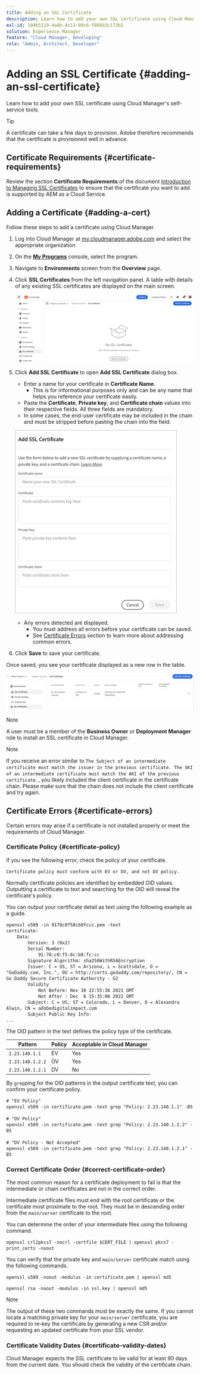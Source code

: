 ```yaml
---
title: Adding an SSL Certificate
description: Learn how to add your own SSL certificate using Cloud Manager's self-service tools.
exl-id: 104b5119-4a8b-4c13-99c6-f866b3c173b2
solution: Experience Manager
feature: "Cloud Manager, Developing"
role: "Admin, Architect, Developer"
---
```

# Adding an SSL Certificate {#adding-an-ssl-certificate}

Learn how to add your own SSL certificate using Cloud Manager's self-service tools.

>[!TIP]
>
>A certificate can take a few days to provision. Adobe therefore recommends that the certificate is provisioned well in advance.

## Certificate Requirements {#certificate-requirements}

Review the section **Certificate Requirements** of the document [Introduction to Managing SSL Certificates](/help/implementing/cloud-manager/managing-ssl-certifications/introduction.md#requirements) to ensure that the certificate you want to add is supported by AEM as a Cloud Service.

## Adding a Certificate {#adding-a-cert}

Follow these steps to add a certificate using Cloud Manager.

1. Log into Cloud Manager at [my.cloudmanager.adobe.com](https://my.cloudmanager.adobe.com/) and select the appropriate organization 

1. On the **[My Programs](/help/implementing/cloud-manager/navigation.md#my-programs)** console, select the program.

1. Navigate to **Environments** screen from the **Overview** page.

1. Click **SSL Certificates** from the left navigation panel. A table with details of any existing SSL certificates are displayed on the main screen.

   ![Adding an SSL cert](/help/implementing/cloud-manager/assets/ssl/ssl-cert-1.png)

1. Click **Add SSL Certificate** to open **Add SSL Certificate** dialog box.

   * Enter a name for your certificate in **Certificate Name**.
     * This is for informational purposes only and can be any name that helps you reference your certificate easily.
   * Paste the **Certificate**, **Private key**, and **Certificate chain** values into their respective fields. All three fields are mandatory.
   * In some cases, the end-user certificate may be included in the chain and must be stripped before pasting the chain into the field.

   ![Add SSL Certificate dialog](/help/implementing/cloud-manager/assets/ssl/ssl-cert-02.png)
  
   * Any errors detected are displayed.
     * You must address all errors before your certificate can be saved.
     * See [Certificate Errors](#certificate-errors) section to learn more about addressing common errors.

1. Click **Save** to save your certificate.

Once saved, you see your certificate displayed as a new row in the table.

![Saved SSL certificate](/help/implementing/cloud-manager/assets/ssl/ssl-cert-3.png)

>[!NOTE]
>
>A user must be a member of the **Business Owner** or **Deployment Manager** role to install an SSL certificate in Cloud Manager.

>[!NOTE]
>
>If you receive an error similar to `The Subject of an intermediate certificate must match the issuer in the previous certificate. The SKI of an intermediate certificate must match the AKI of the previous certificate.`, you likely included the client certificate in the certificate chain. Please make sure that the chain does not include the client certificate and try again.

## Certificate Errors {#certificate-errors}

Certain errors may arise if a certificate is not installed properly or meet the requirements of Cloud Manager.

### Certificate Policy {#certificate-policy}

If you see the following error, check the policy of your certificate.

```text
Certificate policy must conform with EV or OV, and not DV policy.
```

Normally certificate policies are identified by embedded OID values. Outputting a certificate to text and searching for the OID will reveal the certificate's policy.

You can output your certificate detail as text using the following example as a guide.

```text
openssl x509 -in 9178c0f58cb8fccc.pem -text
certificate:
    Data:
        Version: 3 (0x2)
        Serial Number:
            91:78:c0:f5:8c:b8:fc:cc
        Signature Algorithm: sha256WithRSAEncryption
        Issuer: C = US, ST = Arizona, L = Scottsdale, O = "GoDaddy.com, Inc.", OU = http://certs.godaddy.com/repository/, CN = Go Daddy Secure Certificate Authority - G2
        Validity
            Not Before: Nov 10 22:55:36 2021 GMT
            Not After : Dec  6 15:35:06 2022 GMT
        Subject: C = US, ST = Colorado, L = Denver, O = Alexandra Alwin, CN = adobedigitalimpact.com
        Subject Public Key Info:
...
```

The OID pattern in the text defines the policy type of the certificate.

|Pattern|Policy|Acceptable in Cloud Manager|
|---|---|---|
|`2.23.140.1.1`|EV|Yes|
|`2.23.140.1.2.2`|OV|Yes|
|`2.23.140.1.2.1`|DV|No|

By `grep`ping for the OID patterns in the output certificate text, you can confirm your certificate policy.

```shell
# "EV Policy"
openssl x509 -in certificate.pem -text grep "Policy: 2.23.140.1.1" -B5

# "OV Policy"
openssl x509 -in certificate.pem -text grep "Policy: 2.23.140.1.2.2" -B5

# "DV Policy - Not Accepted"
openssl x509 -in certificate.pem -text grep "Policy: 2.23.140.1.2.1" -B5
```

### Correct Certificate Order {#correct-certificate-order}

The most common reason for a certificate deployment to fail is that the intermediate or chain certificates are not in the correct order.

Intermediate certificate files must end with the root certificate or the certificate most proximate to the root. They must be in descending order from the `main/server` certificate to the root. 

You can determine the order of your intermediate files using the following command.

```shell
openssl crl2pkcs7 -nocrl -certfile $CERT_FILE | openssl pkcs7 -print_certs -noout
```

You can verify that the private key and `main/server` certificate match using the following commands.

```shell
openssl x509 -noout -modulus -in certificate.pem | openssl md5
```

```shell
openssl rsa -noout -modulus -in ssl.key | openssl md5
```

>[!NOTE]
>
>The output of these two commands must be exactly the same. If you cannot locate a matching private key for your `main/server` certificate, you are required to re-key the certificate by generating a new CSR and/or requesting an updated certificate from your SSL vendor.

### Certificate Validity Dates {#certificate-validity-dates}

Cloud Manager expects the SSL certificate to be valid for at least 90 days from the current date. You should check the validity of the certificate chain.
